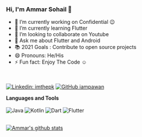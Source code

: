 ### Hi, I'm Ammar Sohail 👋

- 🔭 I’m currently working on Confidential :wink:
- 🌱 I’m currently learning Flutter
- 👯 I’m looking to collaborate on Youtube
- 💬 Ask me about Flutter and Android
- :books: 2021 Goals : Contribute to open source projects
- 😄 Pronouns: He/His
- ⚡ Fun fact: Enjoy The Code :relaxed:

<br/>

[![Linkedin: imthepk](https://img.shields.io/badge/-SyedAmmar-blue?style=flat-square&logo=Linkedin&logoColor=white&link=https://www.linkedin.com/in/ammar-sohail/)](https://www.linkedin.com/in/ammar-sohail/)
[![GitHub iampawan](https://img.shields.io/github/followers/SyedAmmarSohail?label=follow&style=social)](https://github.com/SyedAmmarSohail)
<br/>

**Languages and Tools**
<br/>
<br/>
<img alt="Java" src="https://img.shields.io/badge/java-%23ED8B00.svg?style=for-the-badge&logo=java&logoColor=white"/>
<img alt="Kotlin" src="https://img.shields.io/badge/kotlin-%230095D5.svg?style=for-the-badge&logo=kotlin&logoColor=white"/>
<img alt="Dart" src="https://img.shields.io/badge/dart-%230175C2.svg?style=for-the-badge&logo=dart&logoColor=white"/>
<img alt="Flutter" src="https://img.shields.io/badge/Flutter-%2302569B.svg?style=for-the-badge&logo=Flutter&logoColor=white" />

<br/>
<a href="https://github.com/SyedAmmarSohail">
 <img align="center" src="https://github-readme-stats.vercel.app/api?username=SyedAmmarSohail&show_icons=true&theme=light&line_height=27" alt="Ammar's github stats"/>
</a>

